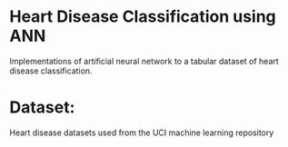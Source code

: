 # Heart Disease Classification using ANN
Implementations of artificial neural network to a tabular dataset of heart disease classification.
# Dataset:
Heart disease datasets used from the UCI machine learning repository
